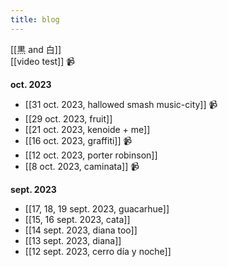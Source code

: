 ```yaml
---
title: blog
---
```


[[黒 and 白]]  
[[video test]] 📹

**oct. 2023**

- [[31 oct. 2023, hallowed smash music-city]] 📹
- [[29 oct. 2023, fruit]]
- [[21 oct. 2023, kenoide + me]]
- [[16 oct. 2023, graffiti]] 📹
- [[12 oct. 2023, porter robinson]]
- [[8 oct. 2023, caminata]] 📹

**sept. 2023**

- [[17, 18, 19 sept. 2023, guacarhue]]
- [[15, 16 sept. 2023, cata]]
- [[14 sept. 2023, diana too]]
- [[13 sept. 2023, diana]]
- [[12 sept. 2023, cerro día y noche]]

